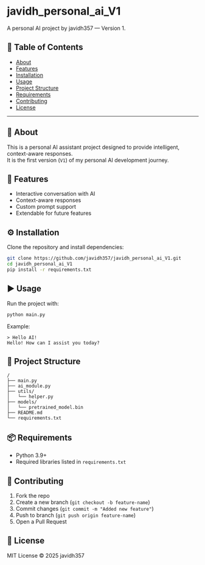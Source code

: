 # javidh_personal_ai_V1

A personal AI project by javidh357 — Version 1.

## 📖 Table of Contents
- [About](#about)
- [Features](#features)
- [Installation](#installation)
- [Usage](#usage)
- [Project Structure](#project-structure)
- [Requirements](#requirements)
- [Contributing](#contributing)
- [License](#license)

---

## 📌 About
This is a personal AI assistant project designed to provide intelligent, context-aware responses.  
It is the first version (`V1`) of my personal AI development journey.

## 🚀 Features
- Interactive conversation with AI
- Context-aware responses
- Custom prompt support
- Extendable for future features

## ⚙️ Installation
Clone the repository and install dependencies:
```bash
git clone https://github.com/javidh357/javidh_personal_ai_V1.git
cd javidh_personal_ai_V1
pip install -r requirements.txt
```

## ▶️ Usage
Run the project with:
```bash
python main.py
```

Example:
```text
> Hello AI!
Hello! How can I assist you today?
```

## 📂 Project Structure
```
/
├── main.py
├── ai_module.py
├── utils/
│   └── helper.py
├── models/
│   └── pretrained_model.bin
├── README.md
└── requirements.txt
```

## 📦 Requirements
- Python 3.9+
- Required libraries listed in `requirements.txt`

## 🤝 Contributing
1. Fork the repo
2. Create a new branch (`git checkout -b feature-name`)
3. Commit changes (`git commit -m "Added new feature"`)
4. Push to branch (`git push origin feature-name`)
5. Open a Pull Request

## 📜 License
MIT License © 2025 javidh357
